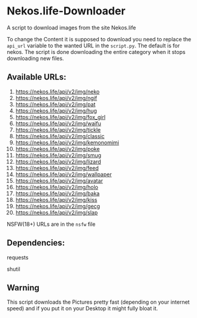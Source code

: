 # Nekos.life-Downloader

A script to download images from the site Nekos.life

To change the Content it is supposed to download you need to replace the `api_url` variable to the wanted URL in the `script.py`. The default is for nekos.
The script is done downloading the entire category when it stops downloading new files.

## Available URLs:

1. https://nekos.life/api/v2/img/neko
2. https://nekos.life/api/v2/img/ngif   
3. https://nekos.life/api/v2/img/pat
4. https://nekos.life/api/v2/img/hug
5. https://nekos.life/api/v2/img/fox_girl
6. https://nekos.life/api/v2/img/waifu
7. https://nekos.life/api/v2/img/tickle
8. https://nekos.life/api/v2/img/classic
9. https://nekos.life/api/v2/img/kemonomimi
10. https://nekos.life/api/v2/img/poke
11. https://nekos.life/api/v2/img/smug
12. https://nekos.life/api/v2/img/lizard
13. https://nekos.life/api/v2/img/feed
14. https://nekos.life/api/v2/img/wallpaper
15. https://nekos.life/api/v2/img/avatar
16. https://nekos.life/api/v2/img/holo
17. https://nekos.life/api/v2/img/baka
18. https://nekos.life/api/v2/img/kiss
19. https://nekos.life/api/v2/img/gecg
20. https://nekos.life/api/v2/img/slap

NSFW(18+) URLs are in the `nsfw` file

## Dependencies:
requests

shutil

## Warning
This script downloads the Pictures pretty fast (depending on your internet speed) and if you put it on your Desktop it might fully bloat it.
